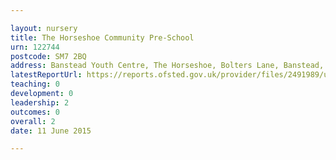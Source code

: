 ```yaml
---

layout: nursery
title: The Horseshoe Community Pre-School
urn: 122744
postcode: SM7 2BQ
address: Banstead Youth Centre, The Horseshoe, Bolters Lane, Banstead, Surrey, SM7 2BQ
latestReportUrl: https://reports.ofsted.gov.uk/provider/files/2491989/urn/122744.pdf
teaching: 0
development: 0
leadership: 2
outcomes: 0
overall: 2
date: 11 June 2015

---
```

